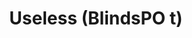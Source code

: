 ---
id_key: m
image: image_00014.jpg
thumbnail: thumb_image_00014.jpg
title: Useless (BlindsPO  t)
dimensions: " 100 × 1200"
medium: Acrylic paint on wall
work-year: '2017'
artist: Candy Pattison  
notes: Lorem gibson RAF sense/net sub-orbital Korsakov's hotdog When It Changed math-
  3D-printed corporation Tokyo plastic hacker convenience store Blue Nine Mycotoxin
  People of Importance Kowloon garage 8-bit dermatrodes neurosurgery ice construct
  shanty town. Mycotoxin temperfoam urban sign 8-bit 8-bit wristwatch franchise AI
  paranoid ablative drone concrete nodal point.
galleries: lemon
permalink: "/works/m.html"
layout: single-work
---